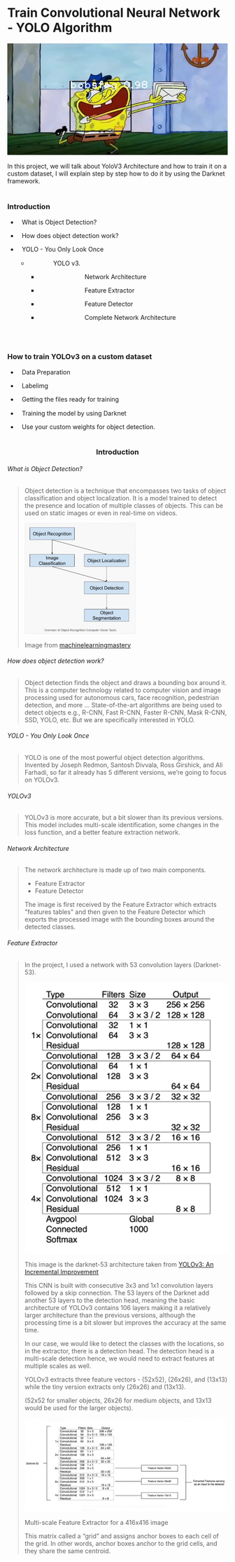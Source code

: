 # Train Convolutional Neural Network - YOLO Algorithm

![title](/images/detect_Bobsfog.PNG)


In this project, we will talk about YoloV3 Architecture and how to train it on a custom dataset, I will explain step by step how to do it by using the Darknet framework.
<br/><br/>

###  Introduction

</head><body><ul id="l1"><li><p style="padding-left: 42pt;text-indent: -35pt;line-height: 13pt;text-align: left;">What is Object Detection?</p></li><li><p style="padding-left: 42pt;text-indent: -35pt;line-height: 13pt;text-align: left;">How does object detection work?</p></li><li><p style="padding-left: 42pt;text-indent: -35pt;line-height: 13pt;text-align: left;">YOLO - You Only Look Once</p><ul id="l2"><li><p style="padding-left: 78pt;text-indent: -35pt;line-height: 13pt;text-align: left;">YOLO v3.</p><ul id="l3"><li><p style="padding-left: 114pt;text-indent: -35pt;line-height: 12pt;text-align: left;">Network Architecture</p></li><li><p style="padding-left: 114pt;text-indent: -35pt;line-height: 13pt;text-align: left;">Feature Extractor</p></li><li><p style="padding-left: 114pt;text-indent: -35pt;text-align: left;">Feature Detector</p></li><li><p style="padding-left: 114pt;text-indent: -35pt;text-align: left;">Complete Network Architecture</p></li></ul></li></ul></li></ul></body></html>
<br/><br/>

###  How to train YOLOv3 on a custom dataset

</head><body><ul id="l1"><li><p style="padding-left: 42pt;text-indent: -35pt;line-height: 13pt;text-align: left;">Data Preparation</p></li><li><p style="padding-left: 42pt;text-indent: -35pt;line-height: 13pt;text-align: left;">Labelimg</p></li><li><p style="padding-left: 42pt;text-indent: -35pt;line-height: 13pt;text-align: left;">Getting the files ready for training</p></li><li><p style="padding-left: 42pt;text-indent: -35pt;line-height: 13pt;text-align: left;">Training the model by using Darknet</p></li><li><p style="padding-left: 42pt;text-indent: -35pt;line-height: 13pt;text-align: left;">Use your custom weights for object detection.</p></li></ul></body></html>

#
<center><h3>Introduction</h3></center>

###### What is Object Detection?
> Object detection is a technique that
> encompasses two tasks of object
> classification and object localization.
> It is a model trained to detect the presence and
> location of multiple classes of objects.
> This can be used on static images or even in
> real-time on videos.
>  
> ![title](/images/Image_003.jpg)
>     
> Image from [machinelearningmastery](https://machinelearningmastery.com/object-recognition-with-deep-learning/)

###### How does object detection work?
> Object detection finds the object and draws a bounding box around it.
> This is a computer technology related to computer vision and image processing
> used for autonomous cars, face recognition, pedestrian detection, and more ...
> State-of-the-art algorithms are being used to detect objects e.g., R-CNN, Fast
> R-CNN, Faster R-CNN, Mask R-CNN, SSD, YOLO, etc. But we are
> specifically interested in YOLO.

###### YOLO - You Only Look Once
> YOLO is one of the most powerful object detection algorithms.
> Invented by Joseph Redmon, Santosh Divvala, Ross Girshick, and Ali Farhadi,
> so far it already has 5 different versions, we’re going to focus on YOLOv3.

###### YOLOv3
> YOLOv3 is more accurate, but a bit slower than its previous versions.
> This model includes multi-scale identification, some changes in the loss
> function, and a better feature extraction network.

###### Network Architecture
> The network architecture is made up of two main components.
>       
> * Feature Extractor
> * Feature Detector
> 
> The image is first received by the Feature Extractor which extracts
> "features tables" and then given to the Feature Detector which exports
> the processed image with the bounding boxes around the detected
> classes.

###### Feature Extractor
> In the project, I used a network with 53 convolution layers
> (Darknet-53).
>
>  ![title](/images/Feature_Extractor_img1.PNG)
>       
>  This image is the darknet-53 architecture taken from [YOLOv3: An Incremental Improvement](https://arxiv.org/pdf/1804.02767.pdf)
>       
>  This CNN is built with consecutive 3x3 and 1x1 convolution layers
>  followed by a skip connection.
>  The 53 layers of the Darknet add another 53 layers to the detection
>  head, meaning the basic architecture of YOLOv3 contains 106 layers
>  making it a relatively larger architecture than the previous versions,
>  although the processing time is a bit slower but improves the accuracy
>  at the same time.
>       
>  In our case, we would like to detect the classes with the locations, so in
> the extractor, there is a detection head.
> The detection head is a multi-scale detection hence, we would need to
> extract features at multiple scales as well.
>       
> YOLOv3 extracts three feature vectors - (52x52), (26x26), and (13x13)
> while the tiny version extracts only (26x26) and (13x13).
> 
> (52x52 for smaller objects, 26x26 for medium objects, and 13x13
> would be used for the larger objects).
>     
> ![title](/images/Image_005.jpg)
>       
> Multi-scale Feature Extractor for a 416x416 image
> 
> This matrix called a “grid” and assigns anchor boxes to each cell of
> the grid. In other words, anchor boxes anchor to the grid cells, and they
> share the same centroid.
>









